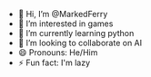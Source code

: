 - 👋 Hi, I’m @MarkedFerry
- 👀 I’m interested in games
- 🌱 I’m currently learning python
- 💞️ I’m looking to collaborate on AI
- 😄 Pronouns: He/Him
- ⚡ Fun fact: I'm lazy

<!---
MarkedFerry/MarkedFerry is a ✨ special ✨ repository because its `README.md` (this file) appears on your GitHub profile.
You can click the Preview link to take a look at your changes.
--->
